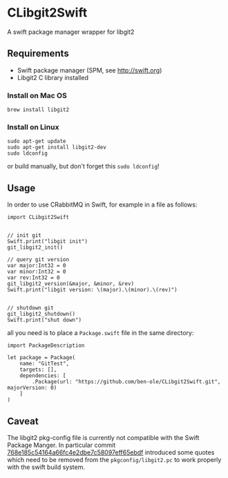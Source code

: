 # CLibgit2Swift

A swift package manager wrapper for libgit2

## Requirements

 - Swift package manager (SPM, see http://swift.org)
 - Libgit2 C library installed

 ### Install on Mac OS

```
brew install libgit2
```

### Install on Linux

```
sudo apt-get update
sudo apt-get install libgit2-dev
sudo ldconfig
```

or build manually, but don't forget this `sudo ldconfig`!

## Usage

In order to use CRabbitMQ in Swift, for example in a file as follows:

```
import CLibgit2Swift


// init git
Swift.print("libgit init")
git_libgit2_init()

// query git version
var major:Int32 = 0
var minor:Int32 = 0
var rev:Int32 = 0
git_libgit2_version(&major, &minor, &rev)
Swift.print("libgit version: \(major).\(minor).\(rev)")


// shutdown git
git_libgit2_shutdown()
Swift.print("shut down")

```

all you need is to place a `Package.swift` file in the same directory:

```
import PackageDescription

let package = Package(
    name: "GitTest",
    targets: [],
    dependencies: [
        .Package(url: "https://github.com/ben-ole/CLibgit2Swift.git", majorVersion: 0)
    ]
)

```

## Caveat

The libgit2 pkg-config file is currently not compatible with the Swift Package Manger. In particular commit [768e185c54164a66fc4e2dbe7c58097eff65ebdf](https://github.com/libgit2/libgit2/commit/768e185c54164a66fc4e2dbe7c58097eff65ebdf) introduced some quotes which need to be removed from the `pkgconfig/libgit2.pc` to work properly with the swift build system.